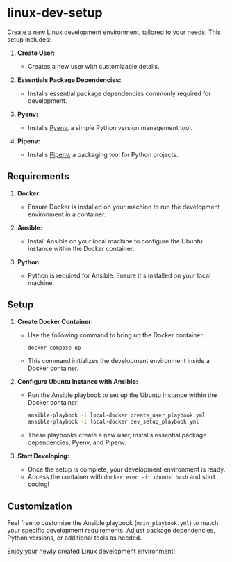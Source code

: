# linux-dev-setup

Create a new Linux development environment, tailored to your needs. This setup includes:

1. **Create User:**
   - Creates a new user with customizable details.

2. **Essentials Package Dependencies:**
   - Installs essential package dependencies commonly required for development.

3. **Pyenv:**
   - Installs [Pyenv](https://github.com/pyenv/pyenv), a simple Python version management tool.

4. **Pipenv:**
   - Installs [Pipenv](https://pipenv.pypa.io/en/latest/), a packaging tool for Python projects.

## Requirements

1. **Docker:**
   - Ensure Docker is installed on your machine to run the development environment in a container.

2. **Ansible:**
   - Install Ansible on your local machine to configure the Ubuntu instance within the Docker container.

3. **Python:**
   - Python is required for Ansible. Ensure it's installed on your local machine.

## Setup

1. **Create Docker Container:**
   - Use the following command to bring up the Docker container:
     ```bash
     docker-compose up
     ```
   - This command initializes the development environment inside a Docker container.

2. **Configure Ubuntu Instance with Ansible:**
   - Run the Ansible playbook to set up the Ubuntu instance within the Docker container:
     ```bash
     ansible-playbook -i local-docker create_user_playbook.yml
     ansible-playbook -i local-docker dev_setup_playbook.yml
     ```
   - These playbooks create a new user, installs essential package dependencies, Pyenv, and Pipenv.

3. **Start Developing:**
   - Once the setup is complete, your development environment is ready.
   - Access the container with `docker exec -it ubuntu bash` and start coding!

## Customization

Feel free to customize the Ansible playbook (`main_playbook.yml`) to match your specific development requirements. Adjust package dependencies, Python versions, or additional tools as needed.

Enjoy your newly created Linux development environment!